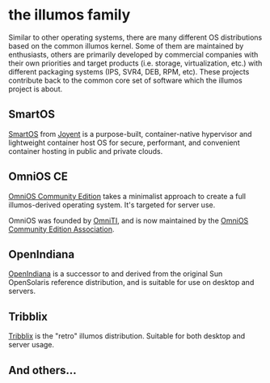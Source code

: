 # the illumos family

Similar to other operating systems, there are many different OS distributions
based on the common illumos kernel. Some of them are maintained by enthusiasts,
others are primarily developed by commercial companies with their own
priorities and target products (i.e. storage, virtualization, etc.) with
different packaging systems (IPS, SVR4, DEB, RPM, etc). These projects
contribute back to the common core set of software which the illumos project is
about.

## SmartOS

[SmartOS](https://smartos.org) from [Joyent](https://www.joyent.com) is a
purpose-built, container-native hypervisor and lightweight container host OS
for secure, performant, and convenient container hosting in public and private
clouds.

## OmniOS CE

[OmniOS Community Edition](https://www.omniosce.org/) takes a minimalist
approach to create a full illumos-derived operating system. It's targeted for
server use.

OmniOS was founded by [OmniTI](https://omniti.com), and is now maintained by
the [OmniOS Community Edition Association](https://omniosce.org/about).

## OpenIndiana

[OpenIndiana](https://www.openindiana.org/) is a successor to and derived from
the original Sun OpenSolaris reference distribution, and is suitable for use on
desktop and servers.

## Tribblix

[Tribblix](http://www.tribblix.org/) is the "retro" illumos distribution.
Suitable for both desktop and server usage.

## And others...
